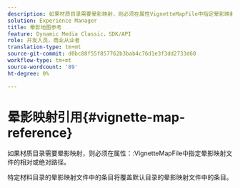 ```yaml
---
description: 如果材质目录需要晕影映射，则必须在属性VignetteMapFile中指定晕影映射文件的相对或绝对路径。
solution: Experience Manager
title: 晕影地图参考
feature: Dynamic Media Classic，SDK/API
role: 开发人员，商业从业者
translation-type: tm+mt
source-git-commit: d0bc88f55f857762b3bab4c76d1e3f3dd2733d60
workflow-type: tm+mt
source-wordcount: '89'
ht-degree: 0%

---
```



# 晕影映射引用{#vignette-map-reference}

如果材质目录需要晕影映射，则必须在属性：:VignetteMapFile中指定晕影映射文件的相对或绝对路径。

特定材料目录的晕影映射文件中的条目将覆盖默认目录的晕影映射文件中的条目。
